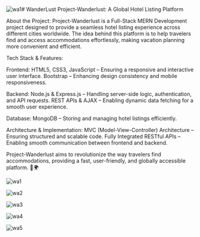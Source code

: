 ![wa1](https://github.com/user-attachments/assets/da7405fc-e241-47b4-9b4d-e305e6411e14)# WanderLust
Project-Wanderlust: A Global Hotel Listing Platform

About the Project:
Project-Wanderlust is a Full-Stack MERN Development project designed to provide a seamless hotel listing experience across different cities worldwide. The idea behind this platform is to help travelers find and access accommodations effortlessly, making vacation planning more convenient and efficient.

Tech Stack & Features:

Frontend:
HTML5, CSS3, JavaScript – Ensuring a responsive and interactive user interface.
Bootstrap – Enhancing design consistency and mobile responsiveness.

Backend:
Node.js & Express.js – Handling server-side logic, authentication, and API requests.
REST APIs & AJAX – Enabling dynamic data fetching for a smooth user experience.

Database:
MongoDB – Storing and managing hotel listings efficiently.

Architecture & Implementation:
MVC (Model-View-Controller) Architecture – Ensuring structured and scalable code.
Fully Integrated RESTful APIs – Enabling smooth communication between frontend and backend.

Project-Wanderlust aims to revolutionize the way travelers find accommodations, providing a fast, user-friendly, and globally accessible platform. 🚀🌍

![wa1](https://github.com/user-attachments/assets/68a598b5-a989-447e-bce5-3313aff9fc4a)

![wa2](https://github.com/user-attachments/assets/defed80c-4fae-4628-a36b-30f2f9dcfdb9)

![wa3](https://github.com/user-attachments/assets/2550b8ba-822d-4675-b91e-6a04eb19c5bb)

![wa4](https://github.com/user-attachments/assets/eaa06a47-98ac-470e-9b66-5af63185e6ba)

![wa5](https://github.com/user-attachments/assets/003b6f1c-8d09-41d7-8520-1f85b16b26c8)
